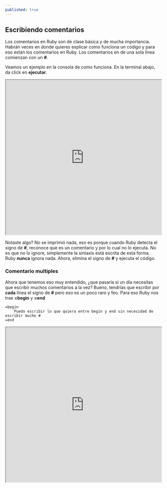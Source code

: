 ```yaml
---
published: true
---
```

## Escribiendo comentarios


Los comentarios en Ruby son de clase básica y de mucha importancia. Habrán veces en donde quieres explicar como funciona un código y para eso están los comentarios en Ruby. Los comentarios en de una sola línea comienzan con un **#**.



Veamos un ejemplo en la consola de como funciona. En la terminal abajo, da click en **ejecutar**.

<iframe src="https://paiza.io/projects/e/h0n-c_fKwCLEHN_IrCIucA?theme=monokai" width="100%" height="500" scrolling="no" seamless="seamless"></iframe>


Notaste algo? No se imprimió nada, eso es porque cuando Ruby detecta el signo de **#**, reconoce que es un comentario y por lo cual no lo ejecuta. No es que no lo ignore, simplemente la sintaxis está escrita de esta forma. Ruby **nunca** ignora nada. Ahora, elimina el signo de **#** y ejecuta el código.


### Comentario multiples

Ahora que tenemos eso muy entendido, ¿que pasaría si un día necesitas que escribir muchos comentarios a la vez? Bueno, tendrías que escribir por **cada** línea el signo de **#** pero eso es un poco raro y feo. Para eso Ruby nos trae **=begin** y **=end**

    =begin
        Puedo escribir lo que quiera entre begin y end sin necesidad de escribir mucho #
    =end
    
 <iframe src="https://paiza.io/projects/e/NoxeT_FjKYwKPYtQNa7mrQ?theme=monokai" width="100%" height="500" scrolling="no" seamless="seamless"></iframe>



        
        
 
